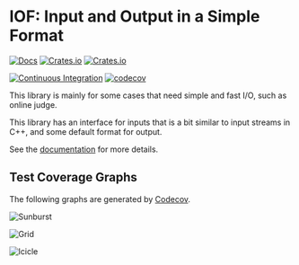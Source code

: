# IOF: Input and Output in a Simple Format

[![Docs](https://docs.rs/iof/badge.svg)](https://docs.rs/iof)
[![Crates.io](https://img.shields.io/crates/d/iof.svg)](https://crates.io/crates/iof)
[![Crates.io](https://img.shields.io/crates/v/iof.svg)](https://crates.io/crates/iof)

[![Continuous Integration](https://github.com/TheVeryDarkness/iof/actions/workflows/ci.yml/badge.svg)](https://github.com/TheVeryDarkness/iof/actions/workflows/ci.yml)
[![codecov](https://codecov.io/gh/TheVeryDarkness/iof/branch/main/graph/badge.svg?token=IQAZHYV0SE)](https://codecov.io/gh/TheVeryDarkness/iof)

This library is mainly for some cases that need simple and fast I/O, such as online judge.

This library has an interface for inputs that is a bit similar to input streams in C++, and some default format for output.

See the [documentation](https://docs.rs/iof) for more details.

## Test Coverage Graphs

The following graphs are generated by [Codecov](https://codecov.io/gh/TheVeryDarkness/iof).

![Sunburst](https://codecov.io/gh/TheVeryDarkness/iof/graphs/icicle.svg?token=IQAZHYV0SE)

![Grid](https://codecov.io/gh/TheVeryDarkness/iof/graphs/tree.svg?token=IQAZHYV0SE)

![Icicle](https://codecov.io/gh/TheVeryDarkness/iof/graphs/icicle.svg?token=IQAZHYV0SE)

